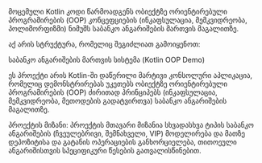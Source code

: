 მოცემული Kotlin კოდი წარმოადგენს ობიექტზე ორიენტირებული პროგრამირების (OOP) კონცეფციების (ინკაფსულაცია, მემკვიდრეობა, პოლიმორფიზმი) ნიმუშს საბანკო ანგარიშების მართვის მაგალითზე. 

აქ არის სტრუქტურა, რომელიც შეგიძლიათ გამოიყენოთ:

საბანკო ანგარიშების მართვის სისტემა (Kotlin OOP Demo)

ეს პროექტი არის Kotlin-ში დაწერილი მარტივი კონსოლური აპლიკაცია, რომელიც დემონსტრირებას უკეთებს ობიექტზე ორიენტირებული პროგრამირების (OOP) ძირითად პრინციპებს (ინკაფსულაცია, მემკვიდრეობა, მეთოდების გადატვირთვა) საბანკო ანგარიშების მაგალითზე.

პროექტის მიზანი:
პროექტის მთავარი მიზანია სხვადასხვა ტიპის საბანკო ანგარიშების (ჩვეულებრივი, შემნახველი, VIP) მოდელირება და მათზე დეპოზიტისა და გატანის ოპერაციების განხორციელება, თითოეული ანგარიშისთვის სპეციფიკური წესების გათვალისწინებით.

